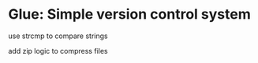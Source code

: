 # Glue: Simple version control system

use strcmp to compare strings

add zip logic to compress files
